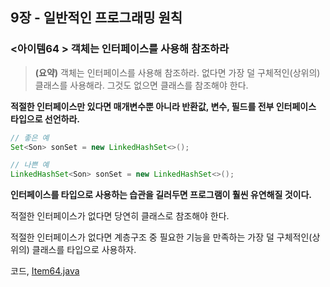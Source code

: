 ## 9장 - 일반적인 프로그래밍 원칙

### <아이템64 > 객체는 인터페이스를 사용해 참조하라

> **(요약)** 객체는 인터페이스를 사용해 참조하라. 없다면 가장 덜 구체적인(상위의) 클래스를 사용해라. 그것도 없으면 클래스를 참조해야 한다.

**적절한 인터페이스만 있다면 매개변수뿐 아니라 반환값, 변수, 필드를 전부 인터페이스 타입으로 선언하라.**

```java
// 좋은 예
Set<Son> sonSet = new LinkedHashSet<>();

// 나쁜 예
LinkedHashSet<Son> sonSet = new LinkedHashSet<>();
```

**인터페이스를 타입으로 사용하는 습관을 길러두면 프로그램이 훨씬 유연해질 것이다.**

적절한 인터페이스가 없다면 당연히 클래스로 참조해야 한다.

적절한 인터페이스가 없다면 계층구조 중 필요한 기능을 만족하는 가장 덜 구체적인(상위의) 클래스를 타입으로 사용하자.

코드, [Item64.java](https://github.com/ziippy/EffectiveJava/blob/master/src/chapter9/item64/Item64.java)
